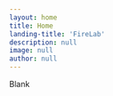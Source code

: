```yaml
---
layout: home
title: Home
landing-title: 'FireLab'
description: null
image: null
author: null
---
```


Blank
